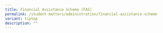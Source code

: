 ```yaml
---
title: Financial Assistance Scheme (FAS)
permalink: /student-matters/administration/financial-assistance-scheme-fas/
variant: tiptap
description: ""
---
```

